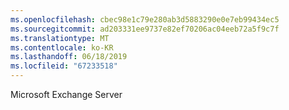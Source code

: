 ```yaml
---
ms.openlocfilehash: cbec98e1c79e280ab3d5883290e0e7eb99434ec5
ms.sourcegitcommit: ad203331ee9737e82ef70206ac04eeb72a5f9c7f
ms.translationtype: MT
ms.contentlocale: ko-KR
ms.lasthandoff: 06/18/2019
ms.locfileid: "67233518"
---
```

Microsoft Exchange Server